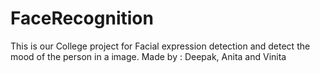 # FaceRecognition
This is our College project for Facial expression detection and detect the mood of the person in a image.
Made by : Deepak, Anita and Vinita

